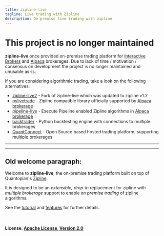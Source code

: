 ```yaml
---
title: zipline-live
tagline: Live trading with Zipline
description: On premise live trading with zipline
---
```


# This project is no longer maintained

**zipline-live** once provided on-premise trading platform for [Interactive Brokers](https://interactivebrokers.com) and [Alpaca](https://alpaca.markets) brokerages. 
Due to lack of time / motivation / consensus on development the project is no longer maintained and unusable as-is.

If you are considering algorithmic trading, take a look on the following alternatives:
 * [zipline-live2](https://github.com/shlomikushchi/zipline-live2) - Fork of zipline-live which was updated to zipline v1.2
 * [pylivetrade](https://github.com/alpacahq/pylivetrader) - Zipline compatible library officially supported by [Alpaca brokerage](https://alpaca.markets)
 * [pipeline-live](https://github.com/alpacahq/pipeline-live) - Execute Pipeline enabled Zipline algorithms in [Alpaca brokerage](https://alpaca.markets)
 * [backtrader](https://www.backtrader.com/) - Python backtesting engine with connections to multiple brokerages
 * [QuantConnect](https://www.quantconnect.com) - Open Source based hosted trading platform, supporting multiple brokerages

----
----

## Old welcome paragraph:
Welcome to **zipline-live**, the on-premise trading platform built on top of Quantopian's [Zipline](https://zipline.io).

It is designed to be an *extensible, drop-in* replacement for zipline with *multiple brokerage* support to enable *on premise trading* of zipline algorithms.

See the [tutorial](/tutorial) and [features](/features) for further details.


<br/>



#### License: [Apache License, Version 2.0](https://www.apache.org/licenses/LICENSE-2.0)

